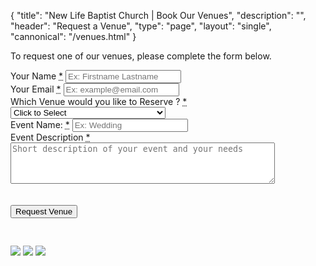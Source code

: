 {
	"title": "New Life Baptist Church | Book Our Venues",
	"description": "",
	"header": "Request a Venue",
	"type": "page",
	"layout": "single",
	"cannonical": "/venues.html"
}
<section class="interior-section">
	<div class="container">
		<div class="row">
			<div class="col-xs-12 col-sm-8 col-md-6">
				<p>To request one of our venues, please complete the form below.</p>
				<form name="venues" method="POST" action="/thankyou.html" netlify>
					<div class="site-input">
						<label for="name">Your Name <abbr title="required">*</abbr></label>
						<input id="name" type="text" name="name" placeholder="Ex: Firstname Lastname" required>
					</div>
					<div class="site-input">
						<label for="email">Your Email <abbr title="required">*</abbr></label>
						<input id="email" type="email" name="email" placeholder="Ex: example@email.com" required>
					</div>				
					<div class="site-input">
						<label for="venues">Which Venue would you like to Reserve ? <abbr title="required">*</abbr></label>
						<select id="venues" name="venues">
							<option>Click to Select</option>
							<option value="dream-center">Annie Streater Dream Center</option>
							<option value="life-center">Sarah Gantt Family Life Center</option>
							<option value="sanctuary">New Life Church Sanctuary</option>
							<option value="multiple-venues">I would like to reserve multiple venues</option>
						</select>
					</div>
					<div class="site-input">
						<label for="subject">Event Name: <abbr title="required">*</abbr></label>
						<input id="subject" type="text" name="subject" placeholder="Ex: Wedding">
					</div>
					<div class="site-input">
						<label for="message">Event Description <abbr title="required">*</abbr></label>
						<textarea id="message" rows="4" cols="50" name="message" placeholder="Short description of your event and your needs"></textarea>
					</div>
					<div data-netlify-recaptcha></div>
					<br><br>
					<button type="submit" class="button blue float-right" style="margin-bottom: 30px;">Request Venue</button>
				</form>
			</div>
			<div class="col-xs-12 col-sm-4 col-md-5 col-md-offset-1">
				<img src="images/sanctuary.jpg" class="thumbnail">
				<img src="images/wes2.jpg" class="thumbnail">
				<img src="images/dreamcenter.jpg" class="thumbnail">
			</div>
		</div>
	</div>
</section>